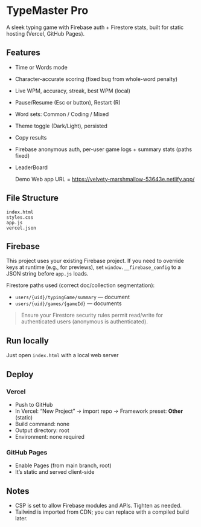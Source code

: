 # TypeMaster Pro

A sleek typing game with Firebase auth + Firestore stats, built for static hosting (Vercel, GitHub Pages).

## Features

- Time or Words mode
- Character-accurate scoring (fixed bug from whole-word penalty)
- Live WPM, accuracy, streak, best WPM (local)
- Pause/Resume (Esc or button), Restart (R)
- Word sets: Common / Coding / Mixed
- Theme toggle (Dark/Light), persisted
- Copy results
- Firebase anonymous auth, per-user game logs + summary stats (paths fixed)
- LeaderBoard

  Demo Web app URL = https://velvety-marshmallow-53643e.netlify.app/

## File Structure

```
index.html
styles.css
app.js
vercel.json
```

## Firebase

This project uses your existing Firebase project. If you need to override keys at runtime (e.g., for previews), set `window.__firebase_config` to a JSON string before `app.js` loads.

Firestore paths used (correct doc/collection segmentation):

- `users/{uid}/typingGame/summary` — document
- `users/{uid}/games/{gameId}` — documents

> Ensure your Firestore security rules permit read/write for authenticated users (anonymous is authenticated).

## Run locally

Just open `index.html` with a local web server 

## Deploy

### Vercel

- Push to GitHub
- In Vercel: “New Project” → import repo → Framework preset: **Other** (static)
- Build command: none
- Output directory: root
- Environment: none required

### GitHub Pages

- Enable Pages (from main branch, root)
- It’s static and served client-side

## Notes

- CSP is set to allow Firebase modules and APIs. Tighten as needed.
- Tailwind is imported from CDN; you can replace with a compiled build later.
